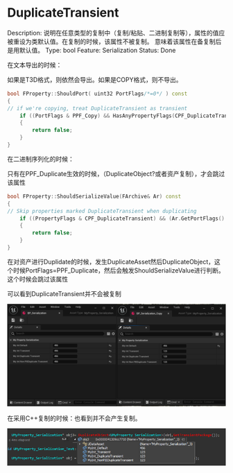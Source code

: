 # DuplicateTransient

Description: 说明在任意类型的复制中（复制/粘贴、二进制复制等），属性的值应被重设为类默认值。在复制的时候，该属性不被复制。
意味着该属性在备复制后是用默认值。
Type: bool
Feature: Serialization
Status: Done

在文本导出的时候：

如果是T3D格式，则依然会导出。如果是COPY格式，则不导出。

```cpp
bool FProperty::ShouldPort( uint32 PortFlags/*=0*/ ) const
{
// if we're copying, treat DuplicateTransient as transient
	if ((PortFlags & PPF_Copy) && HasAnyPropertyFlags(CPF_DuplicateTransient | CPF_TextExportTransient) && !(PortFlags & (PPF_ParsingDefaultProperties | PPF_IncludeTransient)))
	{
		return false;
	}
}
```

在二进制序列化的时候：

只有在PPF_Duplicate生效的时候，（DuplicateObject?或者资产复制），才会跳过该属性

```cpp
bool FProperty::ShouldSerializeValue(FArchive& Ar) const
{
// Skip properties marked DuplicateTransient when duplicating
	if ((PropertyFlags & CPF_DuplicateTransient) && (Ar.GetPortFlags() & PPF_Duplicate))
	{
		return false;
	}
}
```

在对资产进行Duplidate的时候，发生DuplicateAsset然后DuplicateObject，这个时候PortFlags=PPF_Duplicate，然后会触发ShouldSerializeValue进行判断。这个时候会跳过该属性

可以看到DuplicateTransient并不会被复制

![Untitled](NonPIEDuplicateTransient/Untitled.png)

在采用C++复制的时候：也看到并不会产生复制。

![Untitled](DuplicateTransient/Untitled.png)